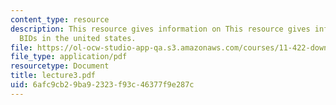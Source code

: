 ```yaml
---
content_type: resource
description: This resource gives information on This resource gives information on
  BIDs in the united states.
file: https://ol-ocw-studio-app-qa.s3.amazonaws.com/courses/11-422-downtown-management-organizations-fall-2006/6afc9cb29ba92323f93c46377f9e287c_lecture3.pdf
file_type: application/pdf
resourcetype: Document
title: lecture3.pdf
uid: 6afc9cb2-9ba9-2323-f93c-46377f9e287c
---
```

